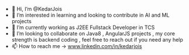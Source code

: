 - 👋 Hi, I’m @KedarJois
- 👀 I’m interested in learning and looking to contribute in AI and ML projects
- 🌱 I’m currently working as J2EE Fullstack Developer in TCS
- 💞️ I’m looking to collaborate on Java8 , AngularJS projects , my core strength is backend coding , feel free to reach out if you need any help
- 📫 How to reach me -> www.linkedin.com/in/kedarjois

